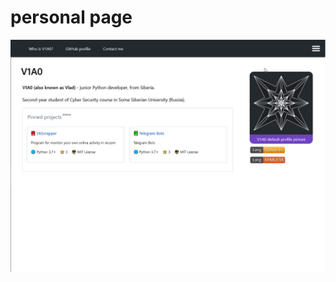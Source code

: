 # personal page

<img src="https://raw.githubusercontent.com/V1A0/HTML-Templates/master/screenshots/pp.png"
     alt="example-screenshot"
     style="float: left;" />
